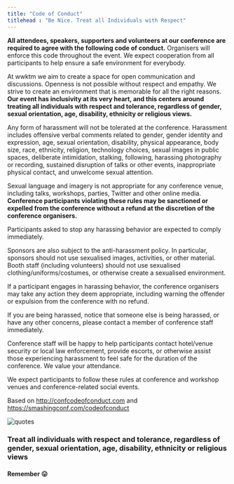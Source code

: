 ```yaml
---
title: "Code of Conduct"
titlehead : "Be Nice. Treat all Individuals with Respect"
---
```

<!-- <div class="row">
    <div class="col-sm-12 col-md-6">
        <p class="lead">Away from the Silicon Valley's eyes, the Nepalese IT industry has been growing steadily for the last decade, but
            lurking under the shadows. We have now reached a point where we can make a mark at the global level.</p>

    </div>
    <div class="col-sm-12 col-md-6 ">
        <p>This conference is an effort to gather experts, both national and international, and create an environment for new
            partnerships, collaborations and learning groups to be formed. We want to create a space that encourages participation
            and then the dynamics of the group will take over the direction.</p>
    </div>
</div> -->
<div class="row">
    <div class="col-sm-12 col-md-8">
        <p class="lead">
            <strong>All attendees, speakers, supporters and volunteers at our conference are required to agree with the following
                code of conduct.</strong> Organisers will enforce this code throughout the event. We expect cooperation from
            all participants to help ensure a safe environment for everybody. </p>
        <p> At wwktm we aim to create a space for open communication and discussions. Openness is not possible without respect
            and empathy. We strive to create an environment that is memorable for all the right reasons.
            <strong>Our event has inclusivity at its very heart, and this centers around treating all individuals with respect and
                tolerance, regardless of gender, sexual orientation, age, disability, ethnicity or religious views. </strong>
        </p>
        <p> Any form of harassment will not be tolerated at the conference. Harassment includes offensive verbal comments related
            to gender, gender identity and expression, age, sexual orientation, disability, physical appearance, body size,
            race, ethnicity, religion, technology choices, sexual images in public spaces, deliberate intimidation, stalking,
            following, harassing photography or recording, sustained disruption of talks or other events, inappropriate physical
            contact, and unwelcome sexual attention.</p>
        <p>Sexual language and imagery is not appropriate for any conference venue, including talks, workshops, parties, Twitter
            and other online media.
            <strong>Conference participants violating these rules may be sanctioned or expelled from the conference without a refund
                at the discretion of the conference organisers.</strong>
        </p>
        <p> Participants asked to stop any harassing behavior are expected to comply immediately.</p>
        <p> Sponsors are also subject to the anti-harassment policy. In particular, sponsors should not use sexualised images,
            activities, or other material. Booth staff (including volunteers) should not use sexualised clothing/uniforms/costumes,
            or otherwise create a sexualised environment.</p>
        <p>If a participant engages in harassing behavior, the conference organisers may take any action they deem appropriate,
            including warning the offender or expulsion from the conference with no refund.</p>
        <p> If you are being harassed, notice that someone else is being harassed, or have any other concerns, please contact
            a member of conference staff immediately. </p>
        <p> Conference staff will be happy to help participants contact hotel/venue security or local law enforcement, provide
            escorts, or otherwise assist those experiencing harassment to feel safe for the duration of the conference. We
            value your attendance.</p>
        <p> We expect participants to follow these rules at conference and workshop venues and conference-related social events.</p>
        <p> Based on
            <a href="http://confcodeofconduct.com" target="_blank">http://confcodeofconduct.com</a> and
            <a href="https://smashingconf.com/codeofconduct" target="_blank">https://smashingconf.com/codeofconduct</a>
        </p>
    </div>
    <div class="col-sm-12 col-md-4">
        <div class="comments">
            <img src="/img/quotes.png" alt="quotes" class="quotes">
            <h3>Treat all individuals with respect and tolerance, regardless of gender, sexual orientation, age, disability,
                ethnicity or religious views</h3>
            <h4>Remember 😛</h4>
        </div>
    </div>
</div>